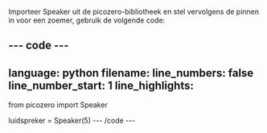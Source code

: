 Importeer Speaker uit de picozero-bibliotheek en stel vervolgens de pinnen in voor een zoemer, gebruik de volgende code:

--- code ---
---
language: python
filename: 
line_numbers: false
line_number_start: 1
line_highlights: 
---
from picozero import Speaker

luidspreker = Speaker(5)
--- /code ---
